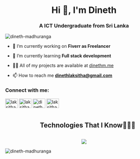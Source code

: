 <h1 align="center">Hi 👋, I'm Dineth</h1>
<h3 align="center">A ICT Undergraduate from Sri Lanka</h3>

<p align="left"> <img src="https://komarev.com/ghpvc/?username=dineth-madhuranga&label=Profile%20views&color=0e75b6&style=flat" alt="dineth-madhuranga" /> </p>

- 🔭 I’m currently working on **Fiverr as Freelancer**

- 🌱 I’m currently learning **Full stack development**

- 👨‍💻 All of my projects are available at [dinethm.me](dinethm.me)

- 📫 How to reach me **dinethlaksitha@gmail.com**

<h3 align="left">Connect with me:</h3>
<p align="left">
<a href="https://twitter.com/laksithadineth" target="blank"><img align="center" src="https://raw.githubusercontent.com/rahuldkjain/github-profile-readme-generator/master/src/images/icons/Social/twitter.svg" alt="laksithadineth" height="30" width="40" /></a>
<a href="https://linkedin.com/in/laksithadineth" target="blank"><img align="center" src="https://raw.githubusercontent.com/rahuldkjain/github-profile-readme-generator/master/src/images/icons/Social/linked-in-alt.svg" alt="laksithadineth" height="30" width="40" /></a>
<a href="https://fb.com/dineth madhuranga" target="blank"><img align="center" src="https://raw.githubusercontent.com/rahuldkjain/github-profile-readme-generator/master/src/images/icons/Social/facebook.svg" alt="dineth madhuranga" height="30" width="40" /></a>
<a href="https://instagram.com/laksitha dineth" target="blank"><img align="center" src="https://raw.githubusercontent.com/rahuldkjain/github-profile-readme-generator/master/src/images/icons/Social/instagram.svg" alt="laksitha dineth" height="30" width="40" /></a>
</p>

<div id="user-content-toc">
  <ul align="center">
    <summary><h2 style="display: inline-block">Technologies That I Know👨🏻‍💻</h2></summary>
  </ul>
</div>
<!--tech stack icons-->
<p align="center">
  <a href="https://skillicons.dev">
    <img src="https://skillicons.dev/icons?i=git,aws,cpp,css,discord,docker,postgres,prisma,pug,dynamodb,express,figma,firebase,redis,github,html,java,js,linux,md,materialui,nginx,mongodb,mysql,nextjs,nodejs,postman,py,react,redux,tailwind,ts,vscode,kubernetes&perline=14" />
  </a>
</p>

<p><img align="center" src="https://github-readme-stats.vercel.app/api/top-langs?username=dineth-madhuranga&show_icons=true&locale=en&layout=compact" alt="dineth-madhuranga" /></p>
